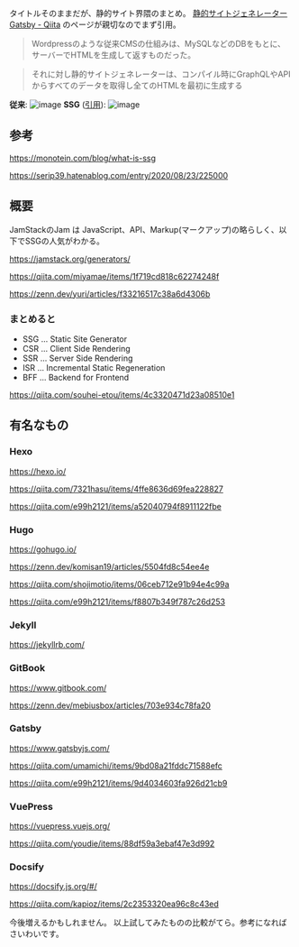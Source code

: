 タイトルそのままだが、静的サイト界隈のまとめ。
[静的サイトジェネレーター Gatsby - Qiita](https://qiita.com/umamichi/items/9bd08a21fddc71588efc) のページが親切なのでまず引用。

> Wordpressのような従来CMSの仕組みは、MySQLなどのDBをもとに、サーバーでHTMLを生成して返すものだった。

> それに対し静的サイトジェネレーターは、コンパイル時にGraphQLやAPIからすべてのデータを取得し全てのHTMLを最初に生成する

**従来**:
![image](https://camo.qiitausercontent.com/dd48eac532157b277d6959e13fea8625508ccfa4/68747470733a2f2f757365722d696d616765732e67697468756275736572636f6e74656e742e636f6d2f373436393439352f37373636303633312d65633737353630302d366662632d313165612d393534662d3436663136633163316663662e706e67)
**SSG** ([引用](https://serip39.hatenablog.com/entry/2020/08/23/225000)): 
![image](https://cdn-ak.f.st-hatena.com/images/fotolife/s/serip39/20200823/20200823222603.jpg)

## 参考

https://monotein.com/blog/what-is-ssg

https://serip39.hatenablog.com/entry/2020/08/23/225000



## 概要

JamStackのJam は JavaScript、API、Markup(マークアップ)の略らしく、以下でSSGの人気がわかる。

https://jamstack.org/generators/

https://qiita.com/miyamae/items/1f719cd818c62274248f

https://zenn.dev/yuri/articles/f33216517c38a6d4306b

### まとめると

- SSG ... Static Site Generator
- CSR ... Client Side Rendering
- SSR ... Server Side Rendering
- ISR ... Incremental Static Regeneration
- BFF ... Backend for Frontend

https://qiita.com/souhei-etou/items/4c3320471d23a08510e1

## 有名なもの

### Hexo
https://hexo.io/

https://qiita.com/7321hasu/items/4ffe8636d69fea228827

https://qiita.com/e99h2121/items/a52040794f8911122fbe

### Hugo

https://gohugo.io/

https://zenn.dev/komisan19/articles/5504fd8c54ee4e

https://qiita.com/shojimotio/items/06ceb712e91b94e4c99a

https://qiita.com/e99h2121/items/f8807b349f787c26d253


### Jekyll

https://jekyllrb.com/



### GitBook

https://www.gitbook.com/

https://zenn.dev/mebiusbox/articles/703e934c78fa20

### Gatsby

https://www.gatsbyjs.com/

https://qiita.com/umamichi/items/9bd08a21fddc71588efc

https://qiita.com/e99h2121/items/9d4034603fa926d21cb9


### VuePress
https://vuepress.vuejs.org/

https://qiita.com/youdie/items/88df59a3ebaf47e3d992


### Docsify

https://docsify.js.org/#/

https://qiita.com/kapioz/items/2c2353320ea96c8c43ed


今後増えるかもしれません。
以上試してみたものの比較がてら。参考になればさいわいです。
